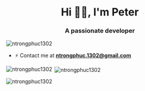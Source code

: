 <h1 align="center">Hi 👋🏻, I'm Peter</h1>
<h3 align="center">A passionate developer</h3>

<p align="left"> <img src="https://komarev.com/ghpvc/?username=ntrongphuc1302&label=Profile%20views&color=ff0e0e&style=plastic" alt="ntrongphuc1302" /> </p>

- ⚡ Contact me at **ntrongphuc.1302@gmail.com**

<p><img align="left" src="https://github-readme-stats.vercel.app/api/top-langs?username=ntrongphuc1302&show_icons=true&theme=dark&locale=en&layout=compact" alt="ntrongphuc1302" /></p>

<p>&nbsp;<img align="center" src="https://github-readme-stats.vercel.app/api?username=ntrongphuc1302&show_icons=true&theme=dark&locale=en" alt="ntrongphuc1302" /></p>

<p><img align="center" src="https://github-readme-streak-stats.herokuapp.com/?user=ntrongphuc1302&theme=dark" alt="ntrongphuc1302" /></p>
